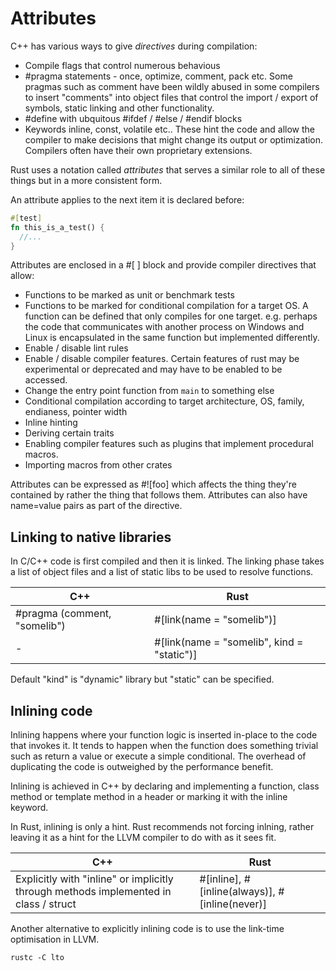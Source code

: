 # Attributes

C++ has various ways to give *directives* during compilation:

* Compile flags that control numerous behavious
* #pragma statements - once, optimize, comment, pack etc. Some pragmas such as comment have been wildly abused in some compilers to insert "comments" into object files that control the import / export of symbols, static linking and other functionality.
* #define with ubquitous #ifdef / #else / #endif blocks
* Keywords inline, const, volatile etc.. These hint the code and allow the compiler to make decisions that might change its output or optimization. Compilers often have their own proprietary extensions.

Rust uses a notation called *attributes* that serves a similar role to all of these things but in a more consistent form.

An attribute applies to the next item it is declared before:

```rust
#[test]
fn this_is_a_test() {
  //...
}
```

Attributes are enclosed in a #[ ] block and provide compiler directives that allow:

* Functions to be marked as unit or benchmark tests
* Functions to be marked for conditional compilation for a target OS. A function can be defined that only compiles for one target. e.g. perhaps the code that communicates with another process on Windows and Linux is encapsulated in the same function but implemented differently.
* Enable / disable lint rules
* Enable / disable compiler features. Certain features of rust may be experimental or deprecated and may have to be enabled to be accessed.
* Change the entry point function from `main` to something else
* Conditional compilation according to target architecture, OS, family, endianess, pointer width
* Inline hinting
* Deriving certain traits
* Enabling compiler features such as plugins that implement procedural macros.
* Importing macros from other crates

Attributes can be expressed as #![foo] which affects the thing they're contained by rather the thing that follows them. Attributes can also have name=value pairs as part of the directive.

## Linking to native libraries

In C/C++ code is first compiled and then it is linked. The linking phase takes a list of object files and a list of static libs to be used to resolve functions.

C++ | Rust
--- | ----
\#pragma (comment, "somelib") | #[link(name = "somelib")]
- | #[link(name = "somelib", kind = "static")]

Default "kind" is "dynamic" library but "static" can be specified.

## Inlining code

Inlining happens where your function logic is inserted in-place to the code that invokes it. It tends to happen when the function does something trivial such as return a value or execute a simple conditional. The overhead of duplicating the code is outweighed by the performance benefit.

Inlining is achieved in C++ by declaring and implementing a function, class method or template method in a header or marking it with the inline keyword.

In Rust, inlining is only a hint. Rust recommends not forcing inlning, rather leaving it as a hint for the LLVM compiler to do with as it sees fit.

C++ | Rust
--- | ----
Explicitly with "inline" or implicitly through methods implemented in class / struct | #[inline], #[inline(always)], #[inline(never)]

Another alternative to explicitly inlining code is to use the link-time optimisation in LLVM.

```
rustc -C lto
```
